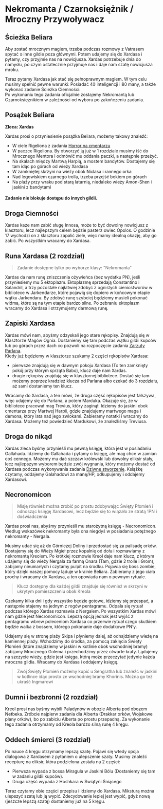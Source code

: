 # Nekromanta / Czarnoksiężnik / Mroczny Przywoływacz



## Ścieżka Beliara

Aby zostać mrocznym magiem, trzeba podczas rozmowy z Vatrasem spytać o inne gildie poza głównymi. Potem udajemy się do Xardasa i pytamy, czy przyjmie nas na nowicjusza. Xardas potrzebuje dnia do namysłu, po czym ostatecznie przyjmuje nas i daje nam szatę nowicjusza mroku.

Teraz pytamy Xardasa jak stać się pełnoprawnym magiem. W tym celu musimy spełnić pewne warunki: Posiadać 40 inteligencji i 80 many, a także wykonać zadanie Ścieżka Ciemności.  
Po wykonaniu tego zadania oficjalnie zostajemy Nekromantą lub Czarnoksiężnikiem w zależności od wyboru po zakończeniu zadania.

## Posążek Beliara
__Zleca: Xardas__

Xardas prosi o przyniesienie posążka Beliara, możemy takowy znaleźć:
- W ciele Rigeliona z zadania [Horror na cmentarzu](sekcje/zadania/rozdzial_i?id=horror-na-cmentarzu)
- W paczce Rigeliona. By otworzyć ją już w 1 rozdziale musimy iść do Mrocznego Mentora i odmówić mu oddania paczki, a następnie przeżyć.
- Na skałach między Martwą Harpią, a mostem bandytów. Dostajemy się tam idąc po górach od wieży Xardasa
- W zamkniętej skrzyni na wieży obok Niclasa i rannego orka
- Nad legowiskiem czarnego trolla, trzeba przejść bokiem po górach
- Na plaży przy wraku pod starą latarnią, niedaleko wieży Amon-Shen i jaskini z bandytami

#### Zadanie nie blokuje dostępu do innych gildii.

## Droga Ciemności

Xardas każe nam zabić sługę Innosa, może to być dowolny nowicjusz z klasztoru, lecz najlepszym celem będzie pasterz owiec Opolos. O godzinie 17 wychodzi on z klasztoru zapalić ziele, więc mamy idealną okazję, aby go zabić. Po wszystkim wracamy do Xardasa.

## Runa Xardasa (2 rozdział)

> Zadanie dostępne tylko po wyborze klasy: "Nekromanta"

Xardas da nam runę zniszczenia ożywieńca (bez wydatku PN), jeśli przyniesiemy mu 5 ektoplazm.
Ektoplazmę sprzedają Constantino i Salandril, a trzy pozostałe najłatwiej zdobyć z ognistych cieniostworów w bibliotece w Jarkendarze, które pojawią się dopiero w końcowym etapie wątku Jarkendaru. By zdobyć runę szybciej będziemy musieli pokonać widma, które są na tym etapie bardzo silne. Po zebraniu ektoplazm wracamy do Xardasa i otrzymujemy darmową runę.

## Zapiski Xardasa

Xardas mówi nam, abyśmy odzyskali jego stare rękopisy. Znajdują się w Klasztorze Magów Ognia. Dostaniemy się tam podczas wątku gildii kupców lub po górach przez dach co pozwoli na rozpoczęcie zadania [Zarzuty Parlana](sekcje/zadania/rozdzial_i?id=zarzuty-parlana).  
Kiedy już będziemy w klasztorze szukamy 2 części rękopisów Xardasa:
- pierwsze znajdują się w dawnym pokoju Xardasa (To ten zamknięty pokój przy którym sprząta Babo), klucz daje nam Xardas.
- drugie rękopisy znajdują się w klasztornej bibliotece. Dostać się tam możemy poprzez kradzież klucza od Parlana albo czekać do 3 rozdziału, aż sami dostaniemy ten klucz.

Wracamy do Xardasa, a ten mówi, że druga część rękopisów jest fałszywa, więc udajemy się do Parlana, a potem Marduka. Okazuje się, że w bibliotece pracował mag Trevius, który zaginął. Idziemy do jaskini obok cmentarza przy Martwej Harpii, gdzie znajdujemy martwego maga i demona, który lata nad jego zwłokami. Zabieramy notatki i wracamy do Xardasa. Możemy też powiedzieć Mardukowi, że znaleźliśmy Treviusa.

## Droga do nikąd

Xardas zleca byśmy przynieśli mu pewną księgę, która jest w posiadaniu Gallahada. Idziemy do Gallahada i pytamy o księgę, ale mag chce w zamian coś cennego. Możemy mu dać szczaw królewski lub dowolny eliksir stały, lecz najlepszym wyborem będzie zwój wygnania, który możemy dostać od Xardasa podczas wykonywania zadania [Dziwne stworzenie](sekcje/zadania/rozdzial_ii?id=dziwne-stworzenie). Książkę czytamy, oddajemy Galahadowi za manę/HP, odkupujemy i oddajemy Xardasowi.

## Necronomicon

> Misję również można zrobić po prostu zdobywając Święty Płomień i odnosząc księgę Xardasowi, lecz będzie się to wiązało ze stratą 1PN i doświadczenia

Xardas prosi nas, abyśmy przynieśli mu starożytną księgę - Necronomicon. Według wskazówek nekromanty była ona niegdyś w posiadaniu potężnego nekromanty - Nergala. 

Musimy udać się aż do Górniczej Doliny i przedostać się za palisadę orków. Dostajemy się do Wieży Mgieł przez kopalnię od dołu i rozmawiamy z nekromantą Kreolem. Po krótkiej rozmowie Kreol daje nam klucz, z którym udajemy się do wieży Nergala za farmą Onara (Tam, gdzie 2 trolle i Grom), zabijamy nieumarłych i czytamy pulpit na środku. Pojawia się boss zombie, który dzięki naszej pomocy ląduje w krainie Beliara. Zabieramy z jego ciała prochy i wracamy do Xardasa, a ten opowiada nam o pewnym rytuale.
> Klucz dostępny dla każdej gildii znajduje się również w skrzyni w ukrytym pomieszczeniu obok Kreola

Czekamy kilka dni i gdy wszystko będzie gotowe, idziemy się przespać, a następnie stajemy na jednym z rogów pentagramu. Odpala się rytuał podczas którego Xardas rozmawia z Nergalem. Po wszystkim Xardas mówi nam gdzie jest Necronomicon. Lepszą opcją jednak jest wyjść z pentagramu wbrew poleceniom Xardasa co przerwie rytuał czego skutkiem będzie walka z bossem, którego pokonanie daje dodatkowe PN’y. 

Udajemy się w stronę plaży Skipa i płyniemy dalej, aż odnajdziemy wieżę na kamiennej plaży. Wchodzimy do środka, za pomocą zaklęcia Święty Płomień (które znajdziemy w jaskini w kotlinie obok wschodniej bramy) zabijamy Mrocznego Golema i przechodzimy przez otwarte kraty. Lądujemy na szczycie wieży, gdzie jest księga, którą może przeczytać jedynie każda mroczna gildia. Wracamy do Xardasa i oddajemy księgę.
> Zwój Święty Płomień możemy kupić u Sengratha lub znaleźć w jaskini w kotlince idąc prosto ze wschodniej bramy Khorinis. Można go też ukraść Ingmarowi

## Dumni i bezbronni (2 rozdział)

Kreol prosi nas byśmy wybili Paladynów w obozie Alberta pod obozem Netbeka. Zróbcie najpierw zadania dla Alberta (Drakkar orków, Wojskowe plany orków), bo po zabiciu Alberta po prostu przepadną. Za wykonanie tego zadania otrzymamy od Kreola bardzo silną runę 4 kręgu.

## Oddech śmierci (3 rozdział)

Po nauce 4 kręgu otrzymamy lepszą szatę. Pojawi się wtedy opcja dialogowa z Xardasem z pytaniem o ulepszenie szaty. Musimy znaleźć recepturę na eliksir, która podzielona została na 2 części:
- Pierwsza wypada z bossa Miragula w Jaskini Bólu (Dostaniemy się tam w zadaniu gildii kupców).
- Druga część wypada z Hoshkara w Świątyni Śniącego

Teraz czytamy obie części przepisu i idziemy do Xardasa. Miksturą można ulepszyć szatę lub ją wypić. Zdecydowanie lepiej jest wypić, gdyż nową (jeszcze lepszą szatę) dostaniemy już na 5 kręgu.
